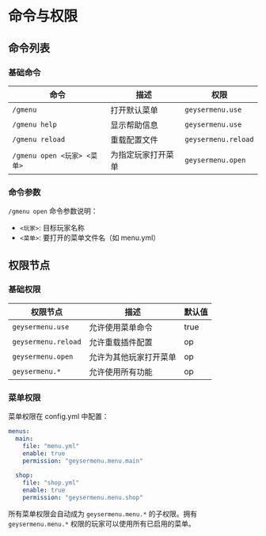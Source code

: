 # 命令与权限

## 命令列表

### 基础命令

| 命令 | 描述 | 权限 |
|------|------|------|
| `/gmenu` | 打开默认菜单 | `geysermenu.use` |
| `/gmenu help` | 显示帮助信息 | `geysermenu.use` |
| `/gmenu reload` | 重载配置文件 | `geysermenu.reload` |
| `/gmenu open <玩家> <菜单>` | 为指定玩家打开菜单 | `geysermenu.open` |

### 命令参数

`/gmenu open` 命令参数说明：
- `<玩家>`: 目标玩家名称
- `<菜单>`: 要打开的菜单文件名（如 menu.yml）

## 权限节点

### 基础权限

| 权限节点 | 描述 | 默认值 |
|---------|------|--------|
| `geysermenu.use` | 允许使用菜单命令 | true |
| `geysermenu.reload` | 允许重载插件配置 | op |
| `geysermenu.open` | 允许为其他玩家打开菜单 | op |
| `geysermenu.*` | 允许使用所有功能 | op |

### 菜单权限

菜单权限在 config.yml 中配置：

```yaml
menus:
  main:
    file: "menu.yml"
    enable: true
    permission: "geysermenu.menu.main"
  
  shop:
    file: "shop.yml"
    enable: true
    permission: "geysermenu.menu.shop"
```

所有菜单权限会自动成为 `geysermenu.menu.*` 的子权限。拥有 `geysermenu.menu.*` 权限的玩家可以使用所有已启用的菜单。 